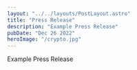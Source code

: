 ```yaml
---
layout: "../../layouts/PostLayout.astro"
title: "Press Release"
description: "Example Press Release"
pubDate: "Dec 26 2022"
heroImage: "/crypto.jpg"
---
```


Example Press Release
